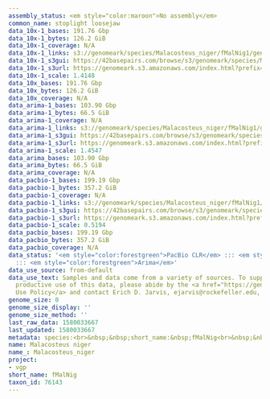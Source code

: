 ```yaml
---
assembly_status: <em style="color:maroon">No assembly</em>
common_name: stoplight loosejaw
data_10x-1_bases: 191.76 Gbp
data_10x-1_bytes: 126.2 GiB
data_10x-1_coverage: N/A
data_10x-1_links: s3://genomeark/species/Malacosteus_niger/fMalNig1/genomic_data/10x/<br>
data_10x-1_s3gui: https://42basepairs.com/browse/s3/genomeark/species/Malacosteus_niger/fMalNig1/genomic_data/10x/
data_10x-1_s3url: https://genomeark.s3.amazonaws.com/index.html?prefix=species/Malacosteus_niger/fMalNig1/genomic_data/10x/
data_10x-1_scale: 1.4148
data_10x_bases: 191.76 Gbp
data_10x_bytes: 126.2 GiB
data_10x_coverage: N/A
data_arima-1_bases: 103.90 Gbp
data_arima-1_bytes: 66.5 GiB
data_arima-1_coverage: N/A
data_arima-1_links: s3://genomeark/species/Malacosteus_niger/fMalNig1/genomic_data/arima/<br>
data_arima-1_s3gui: https://42basepairs.com/browse/s3/genomeark/species/Malacosteus_niger/fMalNig1/genomic_data/arima/
data_arima-1_s3url: https://genomeark.s3.amazonaws.com/index.html?prefix=species/Malacosteus_niger/fMalNig1/genomic_data/arima/
data_arima-1_scale: 1.4547
data_arima_bases: 103.90 Gbp
data_arima_bytes: 66.5 GiB
data_arima_coverage: N/A
data_pacbio-1_bases: 199.19 Gbp
data_pacbio-1_bytes: 357.2 GiB
data_pacbio-1_coverage: N/A
data_pacbio-1_links: s3://genomeark/species/Malacosteus_niger/fMalNig1/genomic_data/pacbio/<br>
data_pacbio-1_s3gui: https://42basepairs.com/browse/s3/genomeark/species/Malacosteus_niger/fMalNig1/genomic_data/pacbio/
data_pacbio-1_s3url: https://genomeark.s3.amazonaws.com/index.html?prefix=species/Malacosteus_niger/fMalNig1/genomic_data/pacbio/
data_pacbio-1_scale: 0.5194
data_pacbio_bases: 199.19 Gbp
data_pacbio_bytes: 357.2 GiB
data_pacbio_coverage: N/A
data_status: '<em style="color:forestgreen">PacBio CLR</em> ::: <em style="color:forestgreen">10x</em>
  ::: <em style="color:forestgreen">Arima</em>'
data_use_source: from-default
data_use_text: Samples and data come from a variety of sources. To support fair and
  productive use of this data, please abide by the <a href="https://genome10k.soe.ucsc.edu/data-use-policies/">Data
  Use Policy</a> and contact Erich D. Jarvis, ejarvis@rockefeller.edu, with any questions.
genome_size: 0
genome_size_display: ''
genome_size_method: ''
last_raw_data: 1580033667
last_updated: 1580033667
metadata: species:<br>&nbsp;&nbsp;short_name:&nbsp;fMalNig<br>&nbsp;&nbsp;name:&nbsp;Malacosteus&nbsp;niger<br>&nbsp;&nbsp;taxon_id:&nbsp;76143<br>&nbsp;&nbsp;common_name:&nbsp;stoplight&nbsp;loosejaw<br>&nbsp;&nbsp;order:<br>&nbsp;&nbsp;&nbsp;&nbsp;name:&nbsp;Stomiiformes<br>&nbsp;&nbsp;family:<br>&nbsp;&nbsp;&nbsp;&nbsp;name:&nbsp;Stomiidae<br>&nbsp;&nbsp;individuals:<br>&nbsp;&nbsp;&nbsp;&nbsp;-&nbsp;short_name:&nbsp;fMalNig1<br>&nbsp;&nbsp;&nbsp;&nbsp;&nbsp;&nbsp;biosample_id:&nbsp;SAMEA7524395<br>&nbsp;&nbsp;&nbsp;&nbsp;&nbsp;&nbsp;sex:<br>&nbsp;&nbsp;genome_size:<br>&nbsp;&nbsp;genome_size_method:<br>&nbsp;&nbsp;project:&nbsp;[&nbsp;vgp&nbsp;]<br>
name: Malacosteus niger
name_: Malacosteus_niger
project:
- vgp
short_name: fMalNig
taxon_id: 76143
---
```


